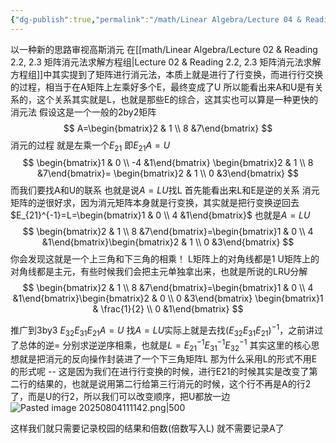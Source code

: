 ```yaml
---
{"dg-publish":true,"permalink":"/math/Linear Algebra/Lecture 04 & Reading 2.6 矩阵的LU, LRU分解/","dgPassFrontmatter":true,"noteIcon":"","created":"2025-08-04T10:26:11.536+08:00","updated":"2025-08-04T11:22:08.767+08:00"}
---
```


以一种新的思路审视高斯消元 
在[[math/Linear Algebra/Lecture 02 & Reading 2.2, 2.3 矩阵消元法求解方程组\|Lecture 02 & Reading 2.2, 2.3 矩阵消元法求解方程组]]中其实提到了矩阵进行消元法，本质上就是进行了行变换，而进行行交换的过程，相当于在A矩阵上左乘好多个E，最终变成了U
所以能看出来A和U是有关系的，这个关系其实就是L，也就是那些E的综合，这其实也可以算是一种更快的消元法
假设这是一个一般的2by2矩阵
$$
A=\begin{bmatrix}2 & 1 \\ 8 &7\end{bmatrix}
$$
消元的过程 就是左乘一个$E_{21}$  即$E_{21}A=U$
$$
\begin{bmatrix}1 & 0 \\ -4 &1\end{bmatrix}
\begin{bmatrix}2 & 1 \\ 8 &7\end{bmatrix}=
\begin{bmatrix}2 & 1 \\ 0 &3\end{bmatrix}
$$
而我们要找A和U的联系 也就是说$A=LU$找L
首先能看出来L和E是逆的关系
消元矩阵的逆很好求，因为消元矩阵本身就是行变换，其实就是把行变换逆回去 $E_{21}^{-1}=L=\begin{bmatrix}1 & 0 \\ 4 &1\end{bmatrix}$
也就是$A=LU$
$$
\begin{bmatrix}2 & 1 \\ 8 &7\end{bmatrix}=\begin{bmatrix}1 & 0 \\ 4 &1\end{bmatrix}\begin{bmatrix}2 & 1 \\ 0 &3\end{bmatrix}
$$
你会发现这就是一个上三角和下三角的相乘！
L矩阵上的对角线都是1 U矩阵上的对角线都是主元，有些时候我们会把主元单独拿出来，也就是所说的LRU分解
$$
\begin{bmatrix}2 & 1 \\ 8 &7\end{bmatrix}=\begin{bmatrix}1 & 0 \\ 4 &1\end{bmatrix}\begin{bmatrix}2 & 0 \\ 0 &3\end{bmatrix}
\begin{bmatrix}1 & \frac{1}{2} \\ 0 &1\end{bmatrix}
$$

推广到3by3
$E_{32}E_{31}E_{21}A=U$ 找$A=LU$实际上就是去找$(E_{32}E_{31}E_{21})^{-1}$，之前讲过了总体的逆= 分别求逆逆序相乘，也就是$L=E_{21}^{-1}E_{31}^{-1}E_{32}^{-1}$
其实这里的核心思想就是把消元的反向操作封装进了一个下三角矩阵L
那为什么采用L的形式不用E的形式呢 -- 这是因为我们在进行行变换的时候，进行E21的时候其实是改变了第二行的结果的，也就是说用第二行给第三行消元的时候，这个行不再是A的行2了，而是U的行2，所以我们可以改变顺序，把U都放一边
![Pasted image 20250804111142.png|500](/img/user/accessory/Pasted%20image%2020250804111142.png)

这样我们就只需要记录校园的结果和倍数(倍数写入L) 就不需要记录A了

